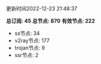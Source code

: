 更新时间2022-12-23 21:48:37

**总订阅: 45**
**总节点: 870**
**有效节点: 222**
- ss节点: 34
- v2ray节点: 177
- trojan节点: 9
- ssr节点: 2

